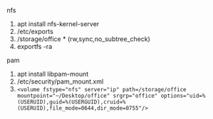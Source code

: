 nfs
1. apt install nfs-kernel-server
2. /etc/exports
3. /storage/office * (rw,sync,no_subtree_check)
4. exportfs -ra

pam
1. apt install libpam-mount
2. /etc/security/pam_mount.xml
3. `<volume fstype="nfs" server="ip" path=/storage/office mountpoint="~/Desktop/office" srgrp="office" options="uid=%(USERUID),guid=%(USERGUID),cruid=%(USERUID),file_mode=0644,dir_mode=0755"/>`
